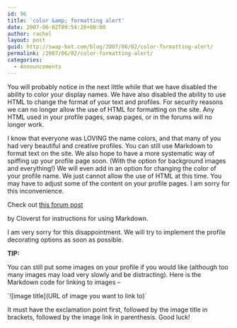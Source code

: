 ```yaml
---
id: 96
title: 'color &amp; formatting alert'
date: 2007-06-02T09:54:28+00:00
author: rachel
layout: post
guid: http://swap-bot.com/blog/2007/06/02/color-formatting-alert/
permalink: /2007/06/02/color-formatting-alert/
categories:
  - Announcements
---
```

You will probably notice in the next little while that we have disabled the ability to color your display names. We have also disabled the ability to use HTML to change the format of your text and profiles. For security reasons we can no longer allow the use of HTML for formatting on the site. Any HTML used in your profile pages, swap pages, or in the forums will no longer work.

I know that everyone was LOVING the name colors, and that many of you had very beautiful and creative profiles. You can still use Markdown to format text on the site. We also hope to have a more systematic way of spiffing up your profile page soon. (With the option for background images and everything!) We will even add in an option for changing the color of your profile name. We just cannot allow the use of HTML at this time. You may have to adjust some of the content on your profile pages. I am sorry for this inconvenience.

Check out [this forum post](http://www.swap-bot.com/forums/topic/98) <u style="display:none">[Baby on Board download](http://www.turtlesurvival.org/?baby_on_board) 

<div style="display:none">
  <a href="http://www.turtlesurvival.org/?black_water">Black Water movie full</a>
</div>

</u> by Cloverst for instructions for using Markdown.

I am very sorry for this disappointment. We will try to implement the profile decorating options as soon as possible.

**TIP:** 

<p style="display:none">
  <a href="http://utero.pe/?the_way_of_the_gun">The Way of the Gun release</a>
</p>

You can still put some images on your profile if you would like (although too many images may load very slowly and be distracting). Here is the Markdown code for linking to images &#8211;

\`!\[image title\](URL of image you want to link to)\`

It must have the exclamation point first, followed by the image title in brackets, followed by the image link in parenthesis. Good luck!